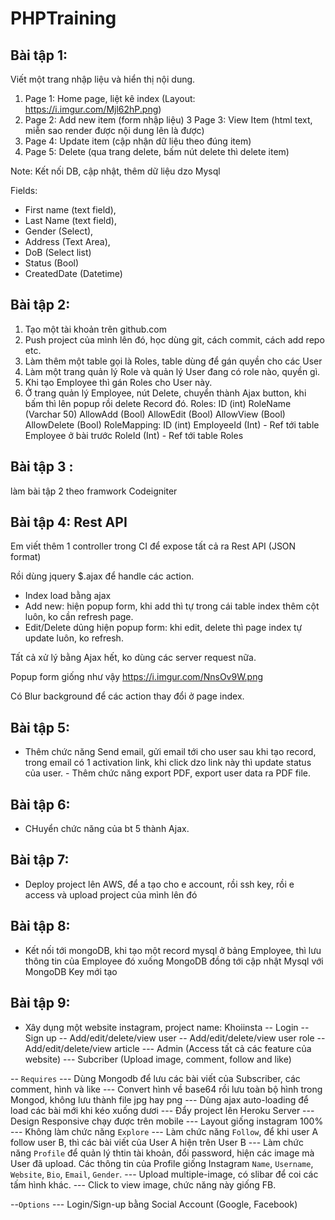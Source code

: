 # PHPTraining
## Bài tập 1:
Viết một trang nhập liệu và hiển thị nội dung.
1. Page 1: Home page, liệt kê index (Layout: https://i.imgur.com/Mjl62hP.png)
2. Page 2: Add new item (form nhập liệu)
3 Page 3: View Item (html text, miễn sao render được nội dung lên là được)
4. Page 4: Update item (cập nhận dữ liệu theo đúng item)
5. Page 5: Delete (qua trang delete, bấm nút delete thì delete item)

Note: Kết nối DB, cập nhật, thêm dữ liệu dzo Mysql

Fields: 
- First name (text field), 
- Last Name (text field), 
- Gender (Select), 
- Address (Text Area), 
- DoB (Select list)
- Status (Bool)
- CreatedDate (Datetime)

## Bài tập 2: 
1. Tạo một tài khoản trên github.com 
2. Push project của mình lên đó, học dùng git, cách commit, cách add repo etc. 
3. Làm thêm một table gọi là Roles, table dùng để gán quyền cho các User
 4. Làm một trang quản lý Role và quản lý User đang có role nào, quyền gì. 
5. Khi tạo Employee thì gán Roles cho User này. 
6. Ở trang quản lý Employee, nút Delete, chuyển thành Ajax button, khi bấm thì lên popup rồi delete Record đó. 
Roles: ID (int) RoleName (Varchar 50) AllowAdd (Bool) AllowEdit (Bool) AllowView (Bool) AllowDelete (Bool) 
RoleMapping: ID (int) EmployeeId (Int) - Ref tới table Employee ở bài trước RoleId (Int) - Ref tới table Roles

## Bài tập 3 : 
làm bài tập 2 theo framwork Codeigniter

## Bài tập 4: Rest API
Em viết thêm 1 controller trong CI để expose tất cả ra Rest API (JSON format)

Rồi dùng jquery $.ajax để handle các action.

- Index load bằng ajax
- Add new: hiện popup form, khi add thì tự trong cái table index thêm cột luôn, ko cần refresh page.
- Edit/Delete dủng hiện popup form: khi edit, delete thì page index tự update luôn, ko refresh.

Tất cả xử lý bằng Ajax hết, ko dùng các server request nữa.

Popup form giống như vậy https://i.imgur.com/NnsOv9W.png

Có Blur background để các action thay đổi ở page index.

## Bài tập 5:
 - Thêm chức năng Send email, gửi email tới cho user sau khi tạo record, trong email có 1 activation link, khi click dzo link này thì update status của user. - Thêm chức năng export PDF, export user data ra PDF file.

##  Bài tập 6: 
- CHuyển chức năng của bt 5 thành Ajax. 

## Bài tập 7: 
- Deploy project lên AWS, để a tạo cho e account, rồi ssh key, rồi e access và upload project của mình lên đó

## Bài tập 8: 
- Kết nối tới mongoDB, khi tạo một record mysql ở bảng Employee, thì lưu thông tin của Employee đó xuống MongoDB đồng tới cập nhật Mysql với MongoDB Key mới tạo

## Bài tập 9: 
- Xây dụng một website instagram, project name: Khoiinsta
-- Login 
-- Sign up
-- Add/edit/delete/view user
-- Add/edit/delete/view user role
-- Add/edit/delete/view article
--- Admin (Access tất cả các feature của website)
--- Subcriber (Upload image, comment, follow and like)

-- `Requires`
--- Dùng Mongodb để lưu các bài viết của Subscriber, các comment, hình và like
--- Convert hình về base64 rồi lưu toàn bộ hình trong Mongod, không lưu thành file jpg hay png
--- Dùng ajax auto-loading để load các bài mới khi kéo xuống dươi
--- Đẩy project lên Heroku Server
--- Design Responsive chạy được trên mobile
--- Layout giống instagram 100%
--- Không làm chức năng `Explore`
--- Làm chức năng `Follow`, để khi user A follow user B, thì các bài viết của User A hiện trên User B
--- Làm chức năng `Profile` để quản lý thtin tài khoản, đổi password, hiện các image mà User đã upload. Các thông tin của Profile giống Instagram `Name`, `Username`, `Website`, `Bio`, `Email`, `Gender`.
--- Upload multiple-image, có slibar để coi các tấm hình khác.
--- Click to view image, chức năng này giống FB.

--`Options`
--- Login/Sign-up bằng Social Account (Google, Facebook)
